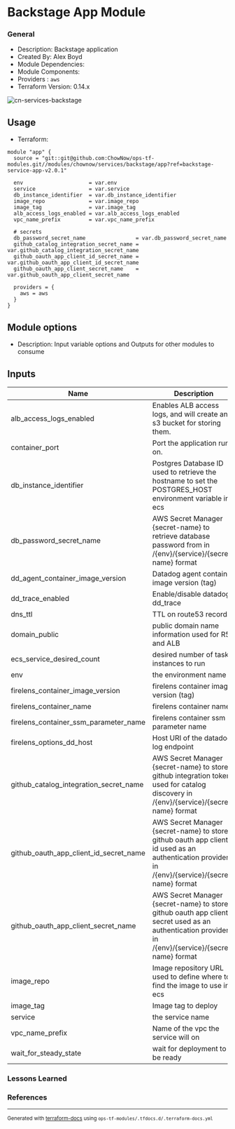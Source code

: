 <!-- BEGIN_TF_DOCS -->
# Backstage App Module

### General

* Description: Backstage application
* Created By: Alex Boyd
* Module Dependencies:
* Module Components:
* Providers : `aws`
* Terraform Version: 0.14.x

![cn-services-backstage](https://github.com/ChowNow/ops-tf-modules/workflows/cn-services-backstage/badge.svg)

## Usage

* Terraform:

```hcl
module "app" {
  source = "git::git@github.com:ChowNow/ops-tf-modules.git//modules/chownow/services/backstage/app?ref=backstage-service-app-v2.0.1"

  env                     = var.env
  service                 = var.service
  db_instance_identifier  = var.db_instance_identifier
  image_repo              = var.image_repo
  image_tag               = var.image_tag
  alb_access_logs_enabled = var.alb_access_logs_enabled
  vpc_name_prefix         = var.vpc_name_prefix

  # secrets
  db_password_secret_name                = var.db_password_secret_name
  github_catalog_integration_secret_name = var.github_catalog_integration_secret_name
  github_oauth_app_client_id_secret_name = var.github_oauth_app_client_id_secret_name
  github_oauth_app_client_secret_name    = var.github_oauth_app_client_secret_name

  providers = {
    aws = aws
  }
}
```

## Module options

* Description: Input variable options and Outputs for other modules to consume

## Inputs

| Name | Description | Type | Default | Required |
|------|-------------|------|---------|:--------:|
| alb\_access\_logs\_enabled | Enables ALB access logs, and will create an s3 bucket for storing them. | `bool` | `false` | no |
| container\_port | Port the application runs on. | `string` | `"7000"` | no |
| db\_instance\_identifier | Postgres Database ID used to retrieve the hostname to set the POSTGRES\_HOST environment variable in ecs | `string` | n/a | yes |
| db\_password\_secret\_name | AWS Secret Manager {secret-name} to retrieve database password from in /{env}/{service}/{secret-name} format | `string` | `"db_password"` | no |
| dd\_agent\_container\_image\_version | Datadog agent container image version (tag) | `string` | `"7"` | no |
| dd\_trace\_enabled | Enable/disable datadog dd\_trace | `bool` | `true` | no |
| dns\_ttl | TTL on route53 records | `string` | `300` | no |
| domain\_public | public domain name information used for R53 and ALB | `string` | `"svpn.chownow.com"` | no |
| ecs\_service\_desired\_count | desired number of task instances to run | `number` | `1` | no |
| env | the environment name | `string` | `"dev"` | no |
| firelens\_container\_image\_version | firelens container image version (tag) | `string` | `"2.25.1"` | no |
| firelens\_container\_name | firelens container name | `string` | `"log_router"` | no |
| firelens\_container\_ssm\_parameter\_name | firelens container ssm parameter name | `string` | `"/aws/service/aws-for-fluent-bit"` | no |
| firelens\_options\_dd\_host | Host URI of the datadog log endpoint | `string` | `"http-intake.logs.datadoghq.com"` | no |
| github\_catalog\_integration\_secret\_name | AWS Secret Manager {secret-name} to store github integration token used for catalog discovery in /{env}/{service}/{secret-name} format | `string` | `"github_catalog_app"` | no |
| github\_oauth\_app\_client\_id\_secret\_name | AWS Secret Manager {secret-name} to store github oauth app client id used as an authentication provider in /{env}/{service}/{secret-name} format | `string` | `"github_oauth_app_client_id"` | no |
| github\_oauth\_app\_client\_secret\_name | AWS Secret Manager {secret-name} to store github oauth app client secret used as an authentication provider in /{env}/{service}/{secret-name} format | `string` | `"github_oauth_app_client_secret"` | no |
| image\_repo | Image repository URL used to define where to find the image to use in ecs | `string` | n/a | yes |
| image\_tag | Image tag to deploy | `string` | n/a | yes |
| service | the service name | `string` | `"backstage"` | no |
| vpc\_name\_prefix | Name of the vpc the service will on | `string` | `"main"` | no |
| wait\_for\_steady\_state | wait for deployment to be ready | `bool` | `true` | no |



### Lessons Learned

### References

---

<sub>Generated with [terraform-docs](https://terraform-docs.io/) using `ops-tf-modules/.tfdocs.d/.terraform-docs.yml`<sub>
<!-- END_TF_DOCS -->